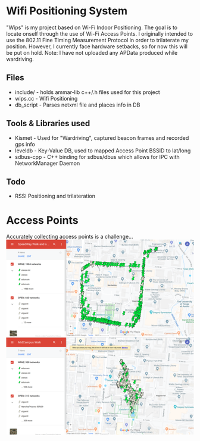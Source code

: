 # Wifi Positioning System

"Wips" is my project based on Wi-Fi Indoor Positioning. The goal is to locate onself through the use of Wi-Fi Access Points. I originally intended to use the 802.11 Fine Timing Measurement Protocol in order to trilaterate my position. However, I currently face hardware setbacks, so for now this will be put on hold.
Note: I have not uploaded any APData produced while wardriving.


## Files
+ include/ - holds ammar-lib c++/.h files used for this project
+ wips.cc - Wifi Positioning
+ db_script - Parses netxml file and places info in DB

## Tools & Libraries used
+ Kismet - Used for "Wardriving", captured beacon frames and recorded gps info
+ leveldb - Key-Value DB, used to mapped Access Point BSSID to lat/long
+ sdbus-cpp - C++ binding for sdbus/dbus which allows for IPC with NetworkManager Daemon

## Todo
+ RSSI Positioning and trilateration

# Access Points
Accurately collecting access points is a challenge...
![alt text](https://github.com/Ammar-Sheikh1/WPS/blob/master/pics/SpeedwayAPs.png)
![alt text](https://github.com/Ammar-Sheikh1/WPS/blob/master/pics/MidCampus.png)







